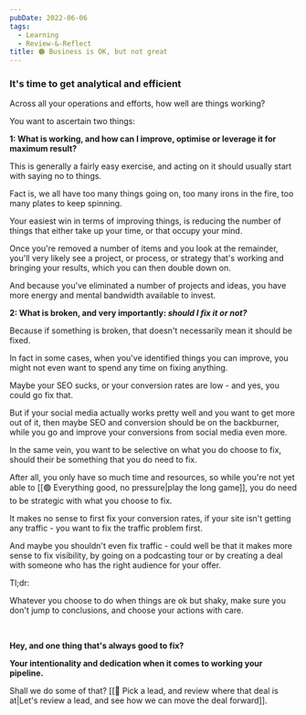 ```yaml
---
pubDate: 2022-06-06
tags:
  - Learning
  - Review-&-Reflect
title: 🟠 Business is OK, but not great
---
```


### It's time to get analytical and efficient

Across all your operations and efforts, how well are things working?

You want to ascertain two things:

**1: What is working, and how can I improve, optimise or leverage it for maximum result?**

This is generally a fairly easy exercise, and acting on it should usually start with saying no to things.

Fact is, we all have too many things going on, too many irons in the fire, too many plates to keep spinning.

Your easiest win in terms of improving things, is reducing the number of things that either take up your time, or that occupy your mind.

Once you're removed a number of items and you look at the remainder, you'll very likely see a project, or process, or strategy that's working and bringing your results, which you can then double down on.

And because you've eliminated a number of projects and ideas, you have more energy and mental bandwidth available to invest.

**2: What is broken, and very importantly: _should I fix it or not?_**

Because if something is broken, that doesn't necessarily mean it should be fixed.

In fact in some cases, when you've identified things you can improve, you might not even want to spend any time on fixing anything.

Maybe your SEO sucks, or your conversion rates are low - and yes, you could go fix that.

But if your social media actually works pretty well and you want to get more out of it, then maybe SEO and conversion should be on the backburner, while you go and improve your conversions from social media even more.

In the same vein, you want to be selective on what you do choose to fix, should their be something that you do need to fix.

After all, you only have so much time and resources, so while you're not yet able to [[🟢 Everything good, no pressure|play the long game]], you do need to be strategic with what you choose to fix.

It makes no sense to first fix your conversion rates, if your site isn't getting any traffic - you want to fix the traffic problem first.

And maybe you shouldn't even fix traffic - could well be that it makes more sense to fix visibility, by going on a podcasting tour or by creating a deal with someone who has the right audience for your offer.

Tl;dr:

Whatever you choose to do when things are ok but shaky, make sure you don't jump to conclusions, and choose your actions with care.

<br />

**Hey, and one thing that's always good to fix?**

**Your intentionality and dedication when it comes to working your pipeline.**

Shall we do some of that? [[🔎 Pick a lead, and review where that deal is at|Let's review a lead, and see how we can move the deal forward]].

<!--First off, ask yourself:

Where am I at with my business?

Where would I like to be?

What needs to happen in the gap - what has to change so that I go from 'here' to 'there'?

It's important to have insight and clarity on your goals and what's required to reach them.

Otherwise, your analysing your business won't tell you whether or not a candidate for action will or won't contribute in a direct, linear way to reaching your goals.

So once -->